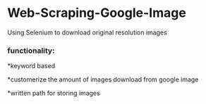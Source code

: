 # Web-Scraping-Google-Image

Using Selenium to download original resolution images

### functionality:

*keyword based

*customerize the amount of images download from google image

*written path for storing images
